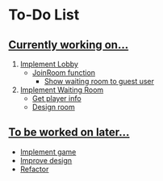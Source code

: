 # To-Do List

## <u>Currently working on...
1. Implement Lobby
    - JoinRoom function
        - Show waiting room to guest user
2. Implement Waiting Room
    - Get player info
    - Design room

## <u>To be worked on later...
- Implement game
- Improve design
- Refactor